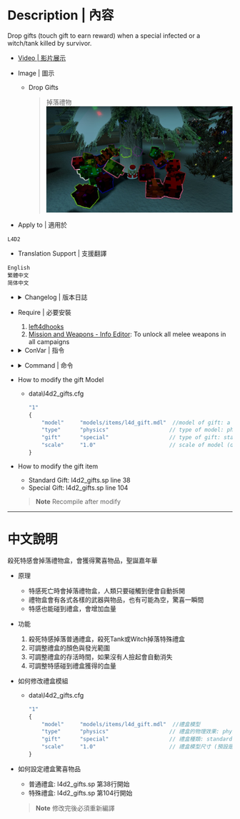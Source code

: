 # Description | 內容
Drop gifts (touch gift to earn reward) when a special infected or a witch/tank killed by survivor.

* [Video | 影片展示](https://youtu.be/komzEmVvtH0)

* Image | 圖示
	* Drop Gifts
		> 掉落禮物
		<br/>![l4d2_gifts_1](image/l4d2_gifts_1.jpg)

* Apply to | 適用於
```
L4D2
```

* Translation Support | 支援翻譯
```
English
繁體中文
简体中文
```

* <details><summary>Changelog | 版本日誌</summary>

	```php
	//[X]Aceleracion @ 2017
	//HarryPotter @ 2022
	```
    * v2.9 (2022-12-2)
		* Add cvars to control glow color and range
		* Translation Support

    * v2.8
		* Remake Code
		* Remove rotation, and some static models
		* Add L4D2 "The Last Stand" two melee: pitchfork、shovel
		* Add All weapons、melee、items
		* Add laser、firework crate、ammo、incendiary ammo、explosive_ammo
		* Use left4dhooks instead
		* Remove points
		* Add glow flashing

	* v1.3.6.1
		* [Original Plugin by Aceleracion](https://forums.alliedmods.net/showthread.php?t=302731)
</details>

* Require | 必要安裝
	1. [left4dhooks](https://forums.alliedmods.net/showthread.php?t=321696)
	2. [Mission and Weapons - Info Editor](https://forums.alliedmods.net/showthread.php?t=310586): To unlock all melee weapons in all campaigns

* <details><summary>ConVar | 指令</summary>

    * cfg/sourcemod/l4d2_gifts.cfg
		```php
		// Notify Server who pickes up gift, and what the gift reward is. (0: Disable, 1:In chat, 2: In Hint Box, 3: In center text)
		l4d2_gifts_announce_type "3"

		// Chance (%) of infected drop special standard gift.
		l4d2_gifts_chance "50"

		// Enable gifts 0: Disable, 1: Enable
		// Maximum: "1.000000"
		l4d2_gifts_enabled "1"

		// How long the gift stay on ground (seconds)
		l4d2_gifts_gift_life "30"

		// Standard gift glow color. Three values between 0-255 separated by spaces. RGB Color255 - Red Green Blue.
		// -1 -1 -1: Random
		l4d2_gifts_glow_color "-1 -1 -1"

		// Standard gift glow range.
		l4d2_gifts_glow_range "600"

		// Increase Infected health if they pick up gift. (0=Off)
		l4d2_gifts_infected_reward_hp "200"

		// Maximum of gifts that all survivors can pick up per map [0 = Disabled]
		l4d2_gifts_maxcollectMap "0"

		// Maximum of gifts that all survivors can pick up per round [0 = Disabled]
		l4d2_gifts_maxcollectRound "0"

		// Increase Infected health if they pick up special gift. (0=Off)
		l4d2_gifts_special_infected_reward_hp "400"

		// Chance (%) of tank and witch drop second special gift.
		l4d2_specail_gifts_chance "100"

		// Special gift glow range.
		l4d2_specail_gifts_glow_range "600"

		// Special gift glow color. Three values between 0-255 separated by spaces. RGB Color255 - Red Green Blue.
		// -1 -1 -1: Random
		l4d2_special_gifts_glow_color "-1 -1 -1"
		```
</details>

* <details><summary>Command | 命令</summary>
    
	* **View number of gifts collected**
		```php
		sm_giftcollect
		sm_giftc
		```

	* **Spawn a gift in your position (Adm required: ADMFLAG_CHEATS)**
		```php
		sm_gifts <standard or special>
		```

	* **Reload the config file of gifts (data/l4d2_gifts.cfg)**
		```php
		sm_reloadgifts
		```
</details>

* How to modify the gift Model
	* data\l4d2_gifts.cfg
		```php
		"1"
		{
			"model"		"models/items/l4d_gift.mdl"  //model of gift: a small model such as animals, boxes, etc. is preferable.
			"type"		"physics" 					// type of model: physics or static (Not all models can be physical)
			"gift"		"special" 					// type of gift: standard or special
			"scale"		"1.0"	  					// scale of model (default 1.0) [optional] (Not all models accept scale)
		}
		```

* How to modify the gift item
	* Standard Gift: l4d2_gifts.sp line 38
	* Special Gift: l4d2_gifts.sp line 104
	> __Note__ Recompile after modify

- - - -
# 中文說明
殺死特感會掉落禮物盒，會獲得驚喜物品，聖誕嘉年華

* 原理
    * 特感死亡時會掉落禮物盒，人類只要碰觸到便會自動拆開
	* 禮物盒會有各式各樣的武器與物品，也有可能為空，驚喜一瞬間
	* 特感也能碰到禮盒，會增加血量

* 功能
	1. 殺死特感掉落普通禮盒，殺死Tank或Witch掉落特殊禮盒
    2. 可調整禮盒的顏色與發光範圍
    3. 可調整禮盒的存活時間，如果沒有人撿起會自動消失
    4. 可調整特感碰到禮盒獲得的血量

* 如何修改禮盒模組
	* data\l4d2_gifts.cfg
		```php
		"1"
		{
			"model"		"models/items/l4d_gift.mdl"  //禮盒模型
			"type"		"physics" 					// 禮盒的物理效果: physics[能移動] 或是 static[固態] (非所有模組能接受physics)
			"gift"		"special" 					// 禮盒種類: standard[普通禮盒] or special[特殊禮盒]
			"scale"		"1.0"	  					// 禮盒模型尺寸 (預設是 1.0，非所有模組能改變尺寸)
		}
		```

* 如何設定禮盒驚喜物品
	* 普通禮盒: l4d2_gifts.sp 第38行開始
	* 特殊禮盒: l4d2_gifts.sp 第104行開始
	> __Note__ 修改完後必須重新編譯
